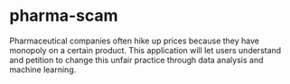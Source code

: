 # pharma-scam
Pharmaceutical companies often hike up prices because they have monopoly on a certain product. This application will let users understand and petition to change this unfair practice through data analysis and machine learning. 
